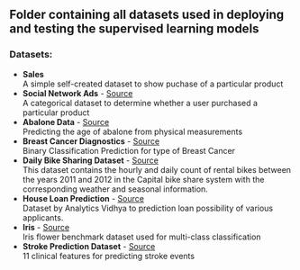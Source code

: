 ## Folder containing all datasets used in deploying and testing the supervised learning models

### Datasets:

- **Sales** <br>
      A simple self-created dataset to show puchase of a particular product
- **Social Network Ads** - [Source](https://www.kaggle.com/datasets/rakeshrau/social-network-ads)<br>
      A categorical dataset to determine whether a user purchased a particular product     
- **Abalone Data** - [Source](https://www.kaggle.com/datasets/rodolfomendes/abalone-dataset)<br>
      Predicting the age of abalone from physical measurements
- **Breast Cancer Diagnostics** - [Source](https://www.kaggle.com/datasets/yasserh/breast-cancer-dataset)<br>
      Binary Classification Prediction for type of Breast Cancer
- **Daily Bike Sharing Dataset** - [Source](https://www.kaggle.com/datasets/lakshmi25npathi/bike-sharing-dataset?select=day.csv)<br>
      This dataset contains the hourly and daily count of rental bikes between the years 2011 and 2012 in the Capital bike share system with the corresponding weather and seasonal information.
- **House Loan Prediction** - [Source](https://www.kaggle.com/datasets/leonbora/analytics-vidhya-loan-prediction)<br>
      Dataset by Analytics Vidhya to prediction loan possibility of various applicants.
- **Iris** - [Source](https://www.kaggle.com/datasets/vikrishnan/iris-dataset)<br>
      Iris flower benchmark dataset used for multi-class classification
- **Stroke Prediction Dataset** - [Source](https://www.kaggle.com/datasets/fedesoriano/stroke-prediction-dataset)<br>
      11 clinical features for predicting stroke events
